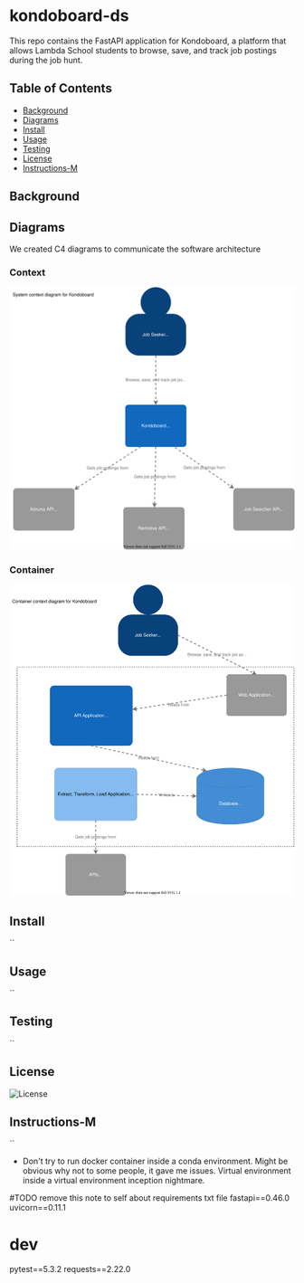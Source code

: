 # kondoboard-ds

This repo contains the FastAPI application for Kondoboard, a platform that allows Lambda School students to browse, save, and track job postings during the job hunt. 

## Table of Contents
- [Background](#background)
- [Diagrams](#diagrams)
- [Install](#install) 
- [Usage](#usage)
- [Testing](#testing)
- [License](#license)
- [Instructions-M](#instructions-m)


## Background

## Diagrams
We created C4 diagrams to communicate the software architecture

### Context
![Context](./diagrams/kondo_context.svg)
### Container
![Container](./diagrams/kondo_container.svg)

## Install
``

## Usage
``

## Testing
``

## License
![License](./LICENSE)

## Instructions-M
``

- Don't try to run docker container inside a conda environment. Might be obvious why not to some people, it gave me issues. Virtual environment inside a virtual environment inception nightmare. 


#TODO remove this note to self about requirements txt file 
fastapi==0.46.0
uvicorn==0.11.1

# dev
pytest==5.3.2
requests==2.22.0
